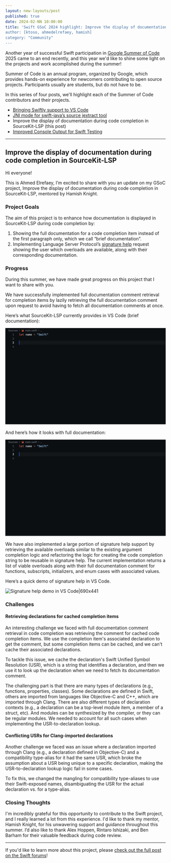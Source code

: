```yaml
---
layout: new-layouts/post
published: true
date: 2024-02-NN 10:00:00
title: 'Swift GSoC 2024 highlight: Improve the display of documentation during code completion in SourceKit-LSP
author: [ktoso, ahmedelrefaey, hamish]
category: "Community"
---
```


Another year of successful Swift participation in [Google Summer of Code](https://summerofcode.withgoogle.com) 2025 came to an end recently, and this year we'd like to shine some light on the projects and work acomplished during the summer!

Summer of Code is an annual program, organized by Google, which provides hands-on experience for newcomers contributing
to open source projects. Participants usually are students, but do not have to be.

In this series of four posts, we'll highlight each of the Summer of Code contributors and their projects.

- [Bringing Swiftly support to VS Code](./2025-11-NN-swift-gsoc-2024-highlight-1-vscode-swiftly.md)
- [JNI mode for swift-java’s source jextract tool](./2025-11-NN-swift-gsoc-2024-highlight-2-swift-java-jextract-jni-mode.md)
- Improve the display of documentation during code completion in SourceKit-LSP (this post)
- [Improved Console Output for Swift Testing](./2025-11-NN-swift-gsoc-2024-highlight-4-swift-testing-output.md)

---

## Improve the display of documentation during code completion in SourceKit-LSP

Hi everyone!

This is Ahmed Elrefaey, I’m excited to share with you an update on my GSoC project, Improve the display of documentation during code completion in SourceKit-LSP, mentored by Hamish Knight.

### Project Goals

The aim of this project is to enhance how documentation is displayed in SourceKit-LSP during code completion by:

1. Showing the full documentation for a code completion item instead of the first paragraph only, which we call “brief documentation”.
2. Implementing Language Server Protocol’s [signature help](https://microsoft.github.io/language-server-protocol/specifications/lsp/3.17/specification/#textDocument_signatureHelp) request showing the user which overloads are available, along with their corresponding documentation.

### Progress

During this summer, we have made great progress on this project that I want to share with you.

We have successfully implemented full documentation comment retrieval for completion items by lazily retrieving the full documentation comment upon request to avoid having to fetch all documentation comments at once.

Here’s what SourceKit-LSP currently provides in VS Code (brief documentation):

![Brief documentation demo in VS Code.|690x412](/assets/images/gsoc-25/brief.gif)

And here’s how it looks with full documentation:

![Full documentation demo in VS Code.|690x412](/assets/images/gsoc-25/full.gif)

We have also implemented a large portion of signature help support by retrieving the available overloads similar to the existing argument completion logic and refactoring the logic for creating the code completion string to be reusable in signature help. The current implementation returns a list of viable overloads along with their full documentation comment for functions, subscripts, initializers, and enum cases with associated values.

Here’s a quick demo of signature help in VS Code.

![Signature help demo in VS Code|690x441](/assets/images/gsoc-25/output.gif)

### Challenges

#### Retrieving declarations for cached completion items

An interesting challenge we faced with full documentation comment retrieval in code completion was retrieving the comment for cached code completion items. We use the completion item's associated declaration to get the comment, but some completion items can be cached, and we can't cache their associated declarations.

To tackle this issue, we cache the declaration's Swift Unified Symbol Resolution (USR), which is a string that identifies a declaration, and then we use it to look up the declaration when we need to fetch its documentation comment.

The challenging part is that there are many types of declarations (e.g., functions, properties, classes). Some declarations are defined in Swift, others are imported from languages like Objective-C and C++, which are imported through Clang. There are also different types of declaration contexts (e.g., a declaration can be a top-level module item, a member of a struct, etc). And modules can be synthesized by the compiler, or they can be regular modules. We needed to account for all such cases when implementing the USR-to-declaration lookup.

#### Conflicting USRs for Clang-imported declarations

Another challenge we faced was an issue where a declaration imported through Clang (e.g., a declaration defined in Objective-C) and a compatibility type-alias for it had the same USR, which broke the assumption about a USR being unique to a specific declaration, making the USR-to-declaration lookup logic fail in some cases.

To fix this, we changed the mangling for compatibility type-aliases to use their Swift-exposed names, disambiguating the USR for the actual declaration vs. for a type-alias.

### Closing Thoughts

I'm incredibly grateful for this opportunity to contribute to the Swift project, and I really learned a lot from this experience. I'd like to thank my mentor, Hamish Knight, for his unwavering support and guidance throughout this summer. I’d also like to thank Alex Hoppen, Rintaro Ishizaki, and Ben Barham for their valuable feedback during code review.

---

If you'd like to learn more about this project, please [check out the full post on the Swift forums](https://forums.swift.org/t/gsoc-2025-improve-the-display-of-documentation-during-code-completion-in-sourcekit-lsp/81976)!